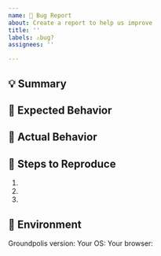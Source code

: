 ```yaml
---
name: 🐛 Bug Report
about: Create a report to help us improve
title: ''
labels: ⚠️bug?
assignees: ''

---
```


<!--
Thanks for reporting!
First, in order to avoid duplicate Issues, please search to see if the problem you found has already been reported.
-->

## 💡 Summary

<!-- Tell us what the bug is -->

## 🥰 Expected Behavior

<!--- Tell us what should happen -->

## 🤬 Actual Behavior

<!--
Tell us what happens instead of the expected behavior.
Please include errors from the developer console and/or server log files if you have access to them.
-->

## 📝 Steps to Reproduce

1.
2.
3.

## 📌 Environment

<!-- Tell us where on the platform it happens -->

Groundpolis version:
Your OS:
Your browser:
